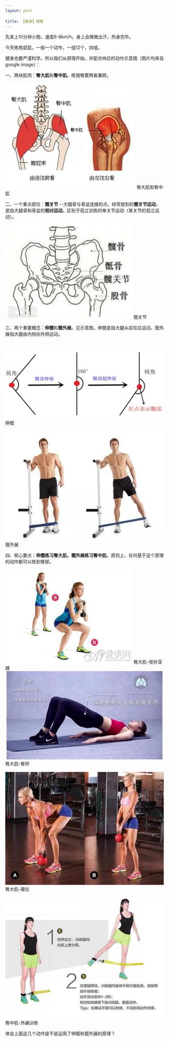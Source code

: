 ```yaml
---
layout: post

title: 【健身】翘臀
---
```


先来上10分钟小跑，速度6-8km/h。身上会微微出汗，热身完毕。

今天练练屁屁。一般一个动作，一组12个，四组。


健身也要严谨科学。所以我们从原理开始，并配合响应的动作示意图（图片均来自google image）：

一、两块肌肉：**臀大肌**和**臀中肌**。练翘臀要两者兼顾。

<div class="center">
  <img src="/images/posts/2017-11-09/臀部.jpg" alt="臀大肌和臀中肌" />
 臀大肌和臀中肌
</div>

二、一个重点部位：**髋关节** --大腿骨与骨盆连接的点。经常提到的**髋关节运动**，是指大腿骨和骨盆的**相对运动**。区别于孤立训练的单关节运动（某关节的孤立运动）。

<div class="center">
  <img src="/images/posts/2017-11-09/髋关节.jpg" alt= "髋关节" />
 髋关节
</div>



三、两个重要概念：**伸髋**和**髋外展**。见示意图。伸髋是指大腿从前往后运动。髋外展指大腿由内侧向外侧运动。

<div class="center">
  <img src="/images/posts/2017-11-09/伸髋.jpg" alt="伸髋" />
 伸髋
</div>

<div class="center">
  <img src="/images/posts/2017-11-09/外展.jpg" alt="髋外展" />
 髋外展
</div>

四、核心要点：**伸髋练习臀大肌，髋外展练习臀中肌**。原则上，任何基于这个原理的动作都可以练到臀部。

<div class="center">
  <img src="/images/posts/2017-11-09/哑铃深蹲.jpg" alt="臀大肌-哑铃深蹲" />
 臀大肌-哑铃深蹲
</div>

<div class="center">
  <img src="/images/posts/2017-11-09/臀桥.jpeg" alt="臀大肌-臀桥" />
 臀大肌-臀桥
</div>

<div class="center">
  <img src="/images/posts/2017-11-09/硬拉.jpeg" alt="臀大肌-硬拉" />
 臀大肌-硬拉
</div>

<div class="center">
  <img src="/images/posts/2017-11-09/臀中肌训练.jpg" alt="臀中肌-外展训练" />
 臀中肌-外展训练
</div>



体会上面这几个动作是不是运用了伸髋和髋外展的原理？

